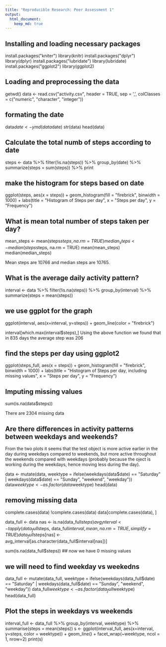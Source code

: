 ```yaml
---
title: "Reproducible Research: Peer Assessment 1"
output: 
  html_document:
    keep_md: true
---
```

## Installing and loading necessary packages

install.packages("kniter")
library(knitr)
install.packages("dplyr")
library(dplyr)
install.packages("lubridate")
library(lubridate)
install.packages("ggplot2")
library(ggplot2)

## Loading and preprocessing the data
getwd()
data <- read.csv("activity.csv", header = TRUE, sep = ',', 
colClasses = c("numeric", "character", "integer"))

## formating the date

data$date <- ymd(data$date)
str(data)
head(data)

## Calculate the total numb of steps according to date

steps <- data %>%
  filter(!is.na(steps)) %>%
  group_by(date) %>%
  summarize(steps = sum(steps)) %>%
  print
  
## make the histogram for steps based on date 
  
  ggplot(steps, aes(x = steps)) +
  geom_histogram(fill = "firebrick", binwidth = 1000) +
  labs(title = "Histogram of Steps per day", x = "Steps per day", y = "Frequency")


## What is mean total number of steps taken per day?

mean_steps <- mean(steps$steps, na.rm = TRUE)
median_steps <- median(steps$steps, na.rm = TRUE)
 mean(mean_steps)
 median(median_steps)

Mean steps are 10766 and median steps are 10765. 

## What is the average daily activity pattern?

interval <- data %>%
  filter(!is.na(steps)) %>%
  group_by(interval) %>%
  summarize(steps = mean(steps))
  
## we use ggplot for the graph
 
  ggplot(interval, aes(x=interval, y=steps)) +
  geom_line(color = "firebrick")
  
  interval[which.max(interval$steps),]
  Using the above function we found that in 835 days the average step was 206
## find the steps per day using ggplot2 

ggplot(steps_full, aes(x = steps)) +
  geom_histogram(fill = "firebrick", binwidth = 1000) +
  labs(title = "Histogram of Steps per day, including missing values", x = "Steps per day", y = "Frequency")

## Imputing missing values

sum(is.na(data$steps))

There are 2304 missing data 

## Are there differences in activity patterns between weekdays and weekends?

From the two plots it seems that the test object is more active earlier in the day during weekdays compared to weekends, but more active throughout the weekends compared with weekdays (probably because the oject is working during the weekdays, hence moving less during the day).

data <- mutate(data, weektype = ifelse(weekdays(data$date) == "Saturday" | weekdays(data$date) == "Sunday", "weekend", "weekday"))
data$weektype <- as.factor(data$weektype)
head(data)

## removing missing data 

complete.cases(data)
!complete.cases(data)
data[complete.cases(data), ]

data_full <- data
nas <- is.na(data_full$steps)
avg_interval <- tapply(data_full$steps, data_full$interval, mean, na.rm=TRUE, simplify=TRUE)
data_full$steps[nas] <- avg_interval[as.character(data_full$interval[nas])]

sum(is.na(data_full$steps)) ## now we have 0 missing values 

## we will need to find weekday vs weekedns 

data_full <- mutate(data_full, weektype = ifelse(weekdays(data_full$date) == "Saturday" | weekdays(data_full$date) == "Sunday", "weekend", "weekday"))
data_full$weektype <- as.factor(data_full$weektype)
head(data_full)

## Plot the steps in weekdays vs weekends 

interval_full <- data_full %>%
  group_by(interval, weektype) %>%
  summarise(steps = mean(steps))
s <- ggplot(interval_full, aes(x=interval, y=steps, color = weektype)) +
  geom_line() +
  facet_wrap(~weektype, ncol = 1, nrow=2)
print(s)
